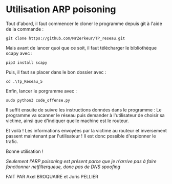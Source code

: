 # Utilisation ARP poisoning

Tout d'abord, il faut commencer le cloner le programme depuis git à l'aide de la commande :
```
git clone https://github.com/MrZerkeur/TP_reseau.git
```

Mais avant de lancer quoi que ce soit, il faut télécharger le bibliothèque scapy avec :
```
pip3 install scapy
```

Puis, il faut se placer dans le bon dossier avec :
```
cd .\Tp_Reseau_5
```

Enfin, lancer le porgramme avec :
```
sudo python3 code_offense.py
```

Il suffit ensuite de suivre les instructions données dans le programme : Le programme va scanner le réseau puis demander à l'utilisateur de choisir sa victime, ainsi que d'indiquer quelle machine est le routeur.

Et voilà ! Les informations envoyées par la victime au routeur et inversement passent maintenant par l'utilisateur ! Il est donc possible d'espionner le trafic.

Bonne utilisation !

*Seulement l'ARP poisoning est présent parce que je n'arrive pas à faire fonctionner netfilterqueue, donc pas de DNS spoofing*

FAIT PAR Axel BROQUAIRE et Joris PELLIER